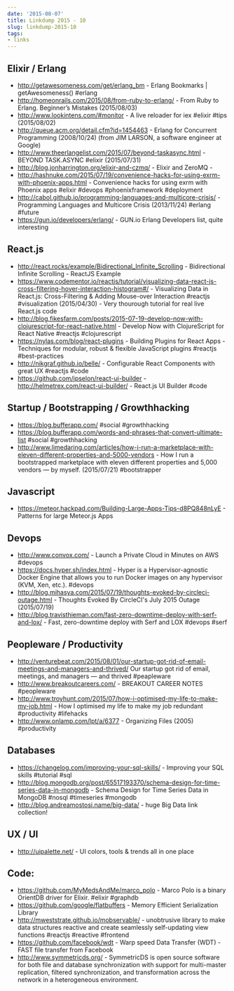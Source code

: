 ```yaml
---
date: '2015-08-07'
title: Linkdump 2015 - 10
slug: linkdump-2015-10
tags:
- links
---
```



## Elixir /  Erlang

  - http://getawesomeness.com/get/erlang_bm - Erlang Bookmarks | getAwesomeness() #erlang
  - http://homeonrails.com/2015/08/from-ruby-to-erlang/ - From Ruby to Erlang. Beginner’s Mistakes (2015/08/03)
  - http://www.lookintens.com/#monitor - A live reloader for iex #elixir #tips (2015/08/02)
  - http://queue.acm.org/detail.cfm?id=1454463 - Erlang for Concurrent Programming (2008/10/24) (from JIM LARSON, a software engineer at Google)
  - http://www.theerlangelist.com/2015/07/beyond-taskasync.html - BEYOND TASK.ASYNC #elixir (2015/07/31)
  - http://blog.jonharrington.org/elixir-and-czmq/  - Elixir and ZeroMQ -
  - http://hashnuke.com/2015/07/19/convenience-hacks-for-using-exrm-with-phoenix-apps.html - Convenience hacks for using exrm with Phoenix apps #elixir #devops #phoenixframework #deployment
  - http://cabol.github.io/programming-languages-and-multicore-crisis/  - Programming Languages and Multicore Crisis (2013/11/24) #erlang #future
  - https://gun.io/developers/erlang/  - GUN.io Erlang Developers list, quite interesting

<!--more-->

## React.js

  - http://react.rocks/example/Bidirectional_Infinite_Scrolling - Bidirectional Infinite Scrolling - ReactJS Example
  - https://www.codementor.io/reactjs/tutorial/visualizing-data-react-js-cross-filtering-hover-interaction-histogram#/ - Visualizing Data in React.js: Cross-Filtering & Adding Mouse-over Interaction #reactjs #visualization (2015/04/30) - Very thourough tutorial for real live React.js code
  - http://blog.fikesfarm.com/posts/2015-07-19-develop-now-with-clojurescript-for-react-native.html - Develop Now with ClojureScript for React Native #reactjs #clojurescript
  - https://nylas.com/blog/react-plugins - Building Plugins for React Apps - Techniques for modular, robust & flexible JavaScript plugins #reactjs #best-practices
  - http://nikgraf.github.io/belle/ - Configurable React Components with great UX #reactjs #code
  - https://github.com/ipselon/react-ui-builder -  http://helmetrex.com/react-ui-builder/ - React.js UI Builder #code




## Startup / Bootstrapping / Growthhacking

  - https://blog.bufferapp.com/ #social #growthhacking
  - https://blog.bufferapp.com/words-and-phrases-that-convert-ultimate-list #social #growthhacking
  - http://www.limedaring.com/articles/how-i-run-a-marketplace-with-eleven-different-properties-and-5000-vendors - How I run a bootstrapped marketplace with eleven different properties and 5,000 vendors — by myself. (2015/07/21) #bootstrapper



## Javascript

  - https://meteor.hackpad.com/Building-Large-Apps-Tips-d8PQ848nLyE - Patterns for large Meteor.js Apps



##  Devops

  - http://www.convox.com/ - Launch a Private Cloud in Minutes on AWS #devops
  - https://docs.hyper.sh/index.html - Hyper is a Hypervisor-agnostic Docker Engine that allows you to run Docker images on any hypervisor (KVM, Xen, etc.). #devops
  - http://blog.mihasya.com/2015/07/19/thoughts-evoked-by-circleci-outage.html - Thoughts Evoked By CircleCI's July 2015 Outage  (2015/07/19)
  - http://blog.travisthieman.com/fast-zero-downtime-deploy-with-serf-and-lox/ - Fast, zero-downtime deploy with Serf and LOX #devops #serf


## Peopleware / Productivity

  - http://venturebeat.com/2015/08/01/our-startup-got-rid-of-email-meetings-and-managers-and-thrived/ Our startup got rid of email, meetings, and managers — and thrived  #peapleware
  - http://www.breakoutcareers.com/ - BREAKOUT CAREER NOTES #peopleware
  -  http://www.troyhunt.com/2015/07/how-i-optimised-my-life-to-make-my-job.html - How I optimised my life to make my job redundant  #productivity #lifehacks
  - http://www.onlamp.com/lpt/a/6377 - Organizing Files  (2005) #productivity



## Databases

  - https://changelog.com/improving-your-sql-skills/ - Improving your SQL skills #tutorial #sql
  - http://blog.mongodb.org/post/65517193370/schema-design-for-time-series-data-in-mongodb - Schema Design for Time Series Data in MongoDB #nosql #timeseries #mongodb
  - http://blog.andreamostosi.name/big-data/ - huge Big Data link collection!



## UX / UI

  - http://uipalette.net/ - UI colors, tools & trends all in one place


## Code:
  - https://github.com/MyMedsAndMe/marco_polo - Marco Polo is a binary OrientDB driver for Elixir. #elixir #graphdb
  - https://github.com/google/flatbuffers - Memory Efficient Serialization Library
  - http://mweststrate.github.io/mobservable/ - unobtrusive library to make data structures reactive and create seamlessly self-updating view functions #reactjs #reactive #frontend
  - https://github.com/facebook/wdt - Warp speed Data Transfer (WDT) - FAST file transfer from Facebook
  - http://www.symmetricds.org/ - SymmetricDS is open source software for both file and database synchronization with support for multi-master replication, filtered synchronization, and transformation across the network in a heterogeneous environment.
